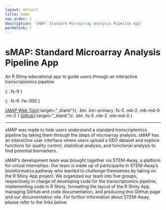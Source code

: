 ```yaml
---
layout: default
title: Home
nav_order: 1
description: "sMAP: Standard Microarray Analysis Pipeline App"
permalink: /
---
```


# sMAP: Standard Microarray Analysis Pipeline App
An R Shiny educational app to guide users through an interactive transcriptomics pipeline

{: .fs-9 }

{: .fs-6 .fw-300 }

[sMAP Web Tool](https://aimed-lab.shinyapps.io/SEAS/){:target="_blank"}{: .btn .btn-primary .fs-5 .mb-2 .mb-md-0 .mr-2 } [Github](https://github.com/BI-STEM-Away/sMAP){:target="_blank"}{: .btn .fs-5 .mb-2 .mb-md-0 }

---
sMAP was made to help users understand a standard transcriptomics pipeline by taking them through the steps of microarray analysis. sMAP has an interactive user interface where users upload a GEO dataset and explore functions for quality control, statistical analysis, and functional analysis to find potential biomarkers.

sMAP’s development team was brought together via STEM-Away, a platform for virtual internships. Our team is made up of participants in STEM-Away’s bioinformatics pathway who wanted to challenge themselves by taking on the R Shiny App project. We organized our team into five groups, respectively in charge of developing code for the transcriptomics pipeline, implementing code in R Shiny, formatting the layout of the R Shiny App, managing GitHub and code documentation, and producing this GitHub page and our documentation site. For furthur information about STEM-Away, please refer to the links below.
